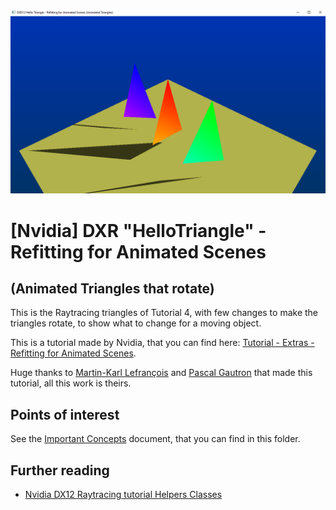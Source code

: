 ![Screenshot of Dx12 basic triangle using Raytracing on a Perspective Camera and with Per Instance Data](ReadmeMedia/screenshot.png)

# [Nvidia] DXR "HelloTriangle" - Refitting for Animated Scenes
## (Animated Triangles that rotate)
This is the Raytracing triangles of Tutorial 4, with few changes to make the triangles rotate, to show what to change for a moving object.

This is a tutorial made by Nvidia, that you can find here: [Tutorial - Extras - Refitting for Animated Scenes](https://developer.nvidia.com/rtx/raytracing/dxr/DX12-Raytracing-tutorial/Extra/dxr_tutorial_extra_refit).

Huge thanks to [Martin-Karl Lefrançois](https://devblogs.nvidia.com/author/mlefrancois/) and [Pascal Gautron](https://devblogs.nvidia.com/author/pgautron/) that made this tutorial, all this work is theirs.

## Points of interest
See the [Important Concepts](CONCEPTS.md) document, that you can find in this folder.

## Further reading
* [Nvidia DX12 Raytracing tutorial Helpers Classes](https://developer.nvidia.com/rtx/raytracing/dxr/DX12-Raytracing-tutorial/dxr_tutorial_helpers)